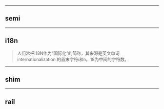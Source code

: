 ----
## semi

----
## i18n 
> 人们常把I18N作为“国际化”的简称，其来源是英文单词 internationalization 的首末字符i和n。18为中间的字符数。

----
## shim

----
## rail